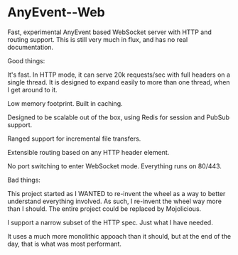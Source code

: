AnyEvent--Web
=============

Fast, experimental AnyEvent based WebSocket server with HTTP and routing support.
This is still very much in flux, and has no real documentation.


Good things:

It's fast.  In HTTP mode, it can serve 20k requests/sec with full headers on a single thread.
It is designed to expand easily to more than one thread, when I get around to it.

Low memory footprint.  Built in caching.

Designed to be scalable out of the box, using Redis for session and PubSub support.

Ranged support for incremental file transfers.

Extensible routing based on any HTTP header element.

No port switching to enter WebSocket mode.  Everything runs on 80/443.



Bad things:

This project started as I WANTED to re-invent the wheel as a way to better understand everything involved.  As such, I 
re-invent the wheel way more than I should.  The entire project could be replaced by Mojolicious.

I support a narrow subset of the HTTP spec.  Just what I have needed.

It uses a much more monolithic appoach than it should, but at the end of the day, that is what was most performant.
